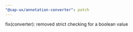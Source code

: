 ```yaml
---
"@sap-ux/annotation-converter": patch
---
```


fix(converter): removed strict checking for a boolean value
